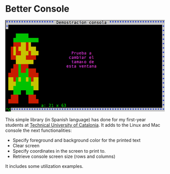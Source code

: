 Better Console
==============

![](cons.png)

This simple library (in Spanish language) has done for my first-year students at [Technical University of Catalonia](http://www.upc.cat). It adds to the Linux and Mac console the next functionalities:

* Specify foreground and background color for the printed text
* Clear screen
* Specify coordinates in the screen to print to.
* Retrieve console screen size (rows and columns)

It includes some utilization examples.